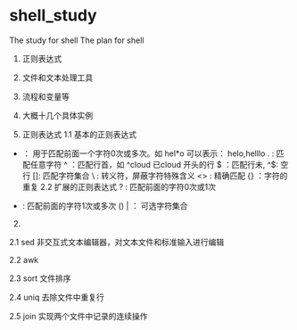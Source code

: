 # shell_study
The study for shell
The plan for shell

1. 正则表达式
2. 文件和文本处理工具
3. 流程和变量等
4. 大概十几个具体实例


1. 正则表达式
1.1 基本的正则表达式
* ： 用于匹配前面一个字符0次或多次。如 hel*o 可以表示： helo,helllo
. : 匹配任意字符
^ ：匹配行首，如 ^cloud 已cloud 开头的行
$ ：匹配行未, ^$: 空行
[]: 匹配字符集合
\ : 转义符，屏蔽字符特殊含义
\<\> : 精确匹配
\{\} ：字符的重复
2.2 扩展的正则表达式
? : 匹配前面的字符0次或1次
+ : 匹配前面的字符1次或多次
() | ： 可选字符集合

2. 
2.1 sed 
非交互式文本编辑器，对文本文件和标准输入进行编辑





2.2 awk



2.3 sort
文件排序




2.4 uniq
去除文件中重复行



2.5 join
实现两个文件中记录的连续操作



